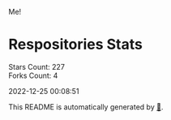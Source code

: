 Me!

# Respositories Stats
Stars Count: 227  
Forks Count: 4

2022-12-25 00:08:51  

This README is automatically generated by [🐰](https://github.com/rnitta/rnitta).
